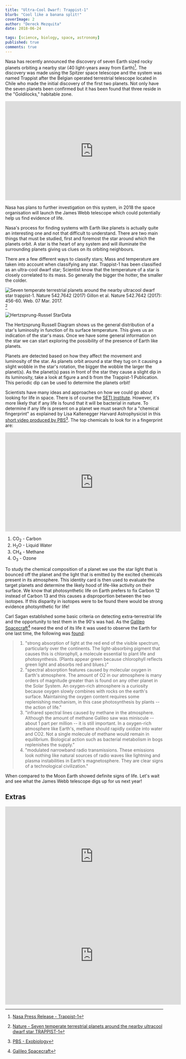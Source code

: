 ```yaml
---
title: "Ultra-Cool Dwarf: Trappist-1"
blurb: "Cool like a banana split!"
coverImage: 2
author: "Dereck Mezquita"
date: 2018-06-24

tags: [science, biology, space, astronomy]
published: true
comments: true
---
```


Nasa has recently announced the discovery of seven Earth sized rocky planets orbiting a nearby star (40 light-years away from Earth)[^1]. The discovery was made using the Spitzer space telescope and the system was named Trappist after the Belgian operated terrestrial telescope located in Chile who made the initial discovery of the first two planets. Not only have the seven planets been confirmed but it has been found that three reside in the "Goldilocks," habitable zone.

[^1]: [Nasa Press Release - Trappist-1](https://www.nasa.gov/press-release/nasa-telescope-reveals-largest-batch-of-earth-size-habitable-zone-planets-around)

<iframe width="560" height="315" src="https://www.youtube.com/embed/bnKFaAS30X8" frameborder="0" allow="accelerometer; autoplay; encrypted-media; gyroscope; picture-in-picture" allowfullscreen></iframe>

Nasa has plans to further investigation on this system, in 2018 the space organisation will launch the James Webb telescope which could potentially help us find evidence of life.

Nasa's process for finding systems with Earth like planets is actually quite an interesting one and not that difficult to understand. There are two main things that must be studied, first and foremost the star around which the planets orbit. A star is the heart of any system and will illuminate the surrounding planets giving us clues on its orbiting neighbours.

There are a few different ways to classify stars; Mass and temperature are taken into account when classifying any star. Trappist-1 has been classified as an ultra-cool dwarf star; Scientist know that the temperature of a star is closely correlated to its mass. So generally the bigger the hotter, the smaller the colder.

![Seven temperate terrestrial planets around the nearby ultracool dwarf star trappist-1. Nature 542.7642 (2017) Gillon *et al.* Nature 542.7642 (2017): 456-60. Web. 07 Mar. 2017.](/blog/20180624_ultra-cool-dwarf-trappist-1/orbit-data.png)[^2]

[^2]: [Nature - Seven temperate terrestrial planets around the nearby ultracool dwarf star TRAPPIST-1](http://www.nature.com/nature/journal/v542/n7642/full/nature21360.html)

![Hertzsprung-Russel StarData](/blog/20180624_ultra-cool-dwarf-trappist-1/hertzsprung-russel_star-data.png)

The Hertzsprung Russell Diagram shows us the general distribution of a star's luminosity in function of its surface temperature. This gives us an indication of the star's mass. Once we have some general information on the star we can start exploring the possibility of the presence of Earth like planets.

Planets are detected based on how they affect the movement and luminosity of the star. As planets orbit around a star they tug on it causing a slight wobble in the star's rotation, the bigger the wobble the larger the planet(s). As the planet(s) pass in front of the star they cause a slight dip in its luminosity, take a look at figure a and b from the Trappist-1 Publication. This periodic dip can be used to determine the planets orbit!

Scientists have many ideas and approaches on how we could go about looking for life in space. There is of course the [SETI Institute](https://www.seti.org/). However, it's more likely that if any life is found that it will be bacterial in nature. To determine if any life is present on a planet we must search for a "chemical fingerprint" as explained by Lisa Kaltenegger Harvard Astrophysicist in this [short video produced by PBS](https://www.pbslearningmedia.org/resource/nsn09.sci.ess.eiu.detectlife/detecting-life-on-other-planets/#.WLfKund7RYg)[^3]. The top chemicals to look for in a fingerprint are:

[^3]: [PBS - Exobiology](https://www.pbslearningmedia.org/resource/nsn09.sci.ess.eiu.detectlife/detecting-life-on-other-planets/#.WLfKund7RYg)

<iframe width="560" height="315" src="https://www.youtube.com/embed/ugT_6PvkfrE" frameborder="0" allow="accelerometer; autoplay; encrypted-media; gyroscope; picture-in-picture" allowfullscreen></iframe>

1. CO<sub>2</sub> - Carbon
1. H<sub>2</sub>O - Liquid Water
1. CH<sub>4</sub> - Methane
1. O<sub>3</sub> - Ozone

To study the chemical composition of a planet we use the star light that is bounced off the planet and the light that is emitted by the excited chemicals present in its atmosphere. This identity card is then used to evaluate the target planets and determine the likely hood of life-like activity on their surface. We know that photosynthetic life on Earth prefers to fix Carbon 12 instead of Carbon 13 and this causes a disproportion between the two isotopes. If this disparity in isotopes were to be found there would be strong evidence photsynthetic for life!


Carl Sagan established some basic criteria on detecting extra-terrestrial life and the opportunity to test them in the 90's was had. As the [Galileo Spacecraft](https://www.nasa.gov/vision/universe/solarsystem/galileo_final.html)[^4] neared the end of its life it was used to observe the Earth for one last time, the following was [found](https://www.eurekalert.org/pub_releases/1999-05/NSFC-TSCF-210599.php):

[^4]: [Galileo Spacecraft](https://www.nasa.gov/vision/universe/solarsystem/galileo_final.html)

> 1. "strong absorption of light at the red end of the visible spectrum, particularly over the continents. The light-absorbing pigment that causes this is chlorophyll, a molecule essential to plant life and photosynthesis. (Plants appear green because chlorophyll reflects green light and absorbs red and blues.)"
> 1. "spectral absorption features caused by molecular oxygen in Earth's atmosphere. The amount of O2 in our atmosphere is many orders of magnitude greater than is found on any other planet in the Solar System. An oxygen-rich atmosphere is a curiosity because oxygen slowly combines with rocks on the earth's surface. Maintaining the oxygen content requires some replenishing mechanism, in this case photosynthesis by plants -- the action of life."
> 1. "infrared spectral lines caused by methane in the atmosphere. Although the amount of methane Galileo saw was miniscule -- about 1 part per million -- it is still important. In a oxygen-rich atmosphere like Earth's, methane should rapidly oxidize into water and CO2. Not a single molecule of methane would remain in equilibrium. Biological action such as bacterial metabolism in bogs replenishes the supply."
> 1. "modulated narrowband radio transmissions. These emissions look nothing like natural sources of radio waves like lightning and plasma instabilities in Earth's magnetosphere. They are clear signs of a technological civilization."

When compared to the Moon Earth showed definite signs of life. Let's wait and see what the James Webb telescope digs up for us next year!


## Extras

<iframe width="560" height="315" src="https://www.youtube.com/embed/R6_dZhE-4bk" frameborder="0" allow="accelerometer; autoplay; encrypted-media; gyroscope; picture-in-picture" allowfullscreen></iframe>

<iframe width="560" height="315" src="https://www.youtube.com/embed/5HZsFMqqGJo" frameborder="0" allow="accelerometer; autoplay; encrypted-media; gyroscope; picture-in-picture" allowfullscreen></iframe>